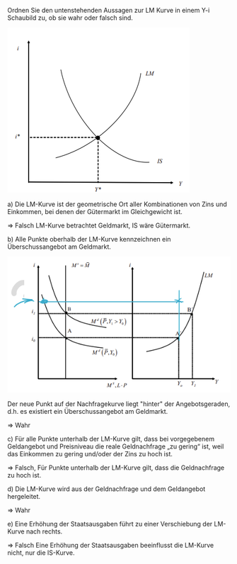 Ordnen Sie den untenstehenden Aussagen zur LM Kurve in einem Y-i Schaubild zu, ob sie wahr oder falsch sind.

![](_attachments/Pasted%20image%2020230617163415.png)

a) Die LM-Kurve ist der geometrische Ort aller Kombinationen von Zins und Einkommen, bei denen der Gütermarkt im Gleichgewicht ist.  

$\Rightarrow$ Falsch
LM-Kurve betrachtet Geldmarkt, IS wäre Gütermarkt.

b) Alle Punkte oberhalb der LM-Kurve kennzeichnen ein Überschussangebot am Geldmarkt.

![](_attachments/Pasted%20image%2020230617163423.png)

Der neue Punkt auf der Nachfragekurve liegt "hinter" der Angebotsgeraden, d.h. es existiert ein Überschussangebot am Geldmarkt.

$\Rightarrow$ Wahr

c) 
Für alle Punkte unterhalb der LM-Kurve gilt, dass bei vorgegebenem Geldangebot und Preisniveau die reale Geldnachfrage „zu gering“ ist, weil das Einkommen zu gering und/oder der Zins zu hoch ist.

$\Rightarrow$ Falsch,
Für Punkte unterhalb der LM-Kurve gilt, dass die Geldnachfrage zu hoch ist.

d) 
Die LM-Kurve wird aus der Geldnachfrage und dem Geldangebot hergeleitet.  

$\Rightarrow$ Wahr

e) 
Eine Erhöhung der Staatsausgaben führt zu einer Verschiebung der LM-Kurve nach rechts.

$\Rightarrow$ Falsch
Eine Erhöhung der Staatsausgaben beeinflusst die LM-Kurve nicht, nur die IS-Kurve.

